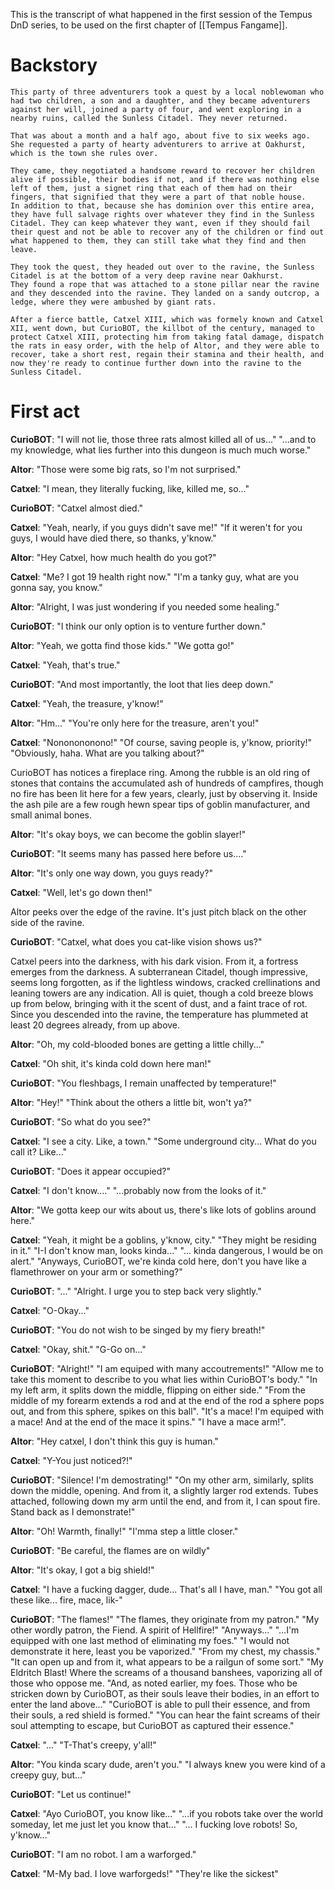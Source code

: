 This is the transcript of what happened in the first session of the Tempus DnD series, to be used on the first chapter of [[Tempus Fangame]].

# Backstory

	This party of three adventurers took a quest by a local noblewoman who had two children, a son and a daughter, and they became adventurers against her will, joined a party of four, and went exploring in a nearby ruins, called the Sunless Citadel. They never returned.

	That was about a month and a half ago, about five to six weeks ago.
	She requested a party of hearty adventurers to arrive at Oakhurst, which is the town she rules over.

	They came, they negotiated a handsome reward to recover her children alive if possible, their bodies if not, and if there was nothing else left of them, just a signet ring that each of them had on their fingers, that signified that they were a part of that noble house.	
	In addition to that, because she has dominion over this entire area, they have full salvage rights over whatever they find in the Sunless Citadel. They can keep whatever they want, even if they should fail their quest and not be able to recover any of the children or find out what happened to them, they can still take what they find and then leave.

	They took the quest, they headed out over to the ravine, the Sunless Citadel is at the bottom of a very deep ravine near Oakhurst.
	They found a rope that was attached to a stone pillar near the ravine and they descended into the ravine. They landed on a sandy outcrop, a ledge, where they were ambushed by giant rats.

	After a fierce battle, Catxel XIII, which was formely known and Catxel XII, went down, but CurioBOT, the killbot of the century, managed to protect Catxel XIII, protecting him from taking fatal damage, dispatch the rats in easy order, with the help of Altor, and they were able to recover, take a short rest, regain their stamina and their health, and now they're ready to continue further down into the ravine to the Sunless Citadel.

# First act

**CurioBOT**: 
	"I will not lie, those three rats almost killed all of us..."
	"...and to my knowledge, what lies further into this dungeon is much much worse."

**Altor**:
	"Those were some big rats, so I'm not surprised."

**Catxel**:
	"I mean, they literally fucking, like, killed me, so..."

**CurioBOT**: 
	"Catxel almost died."

**Catxel**:
	"Yeah, nearly, if you guys didn't save me!"
	"If it weren't for you guys, I would have died there, so thanks, y'know."

**Altor**:
	"Hey Catxel, how much health do you got?"

**Catxel**:
	"Me? I got 19 health right now."
	"I'm a tanky guy, what are you gonna say, you know."

**Altor**:
	"Alright, I was just wondering if you needed some healing."

**CurioBOT**: 
	"I think our only option is to venture further down."

**Altor**:
	"Yeah, we gotta find those kids."
	"We gotta go!"

**Catxel**:
	"Yeah, that's true."

**CurioBOT**: 
	"And most importantly, the loot that lies deep down."

**Catxel**:
	"Yeah, the treasure, y'know!"

**Altor**:
	"Hm..."
	"You're only here for the treasure, aren't you!"

**Catxel**:
	"Nononononono!"
	"Of course, saving people is, y'know, priority!"
	"Obviously, haha. What are you talking about?"


CurioBOT has notices a fireplace ring. Among the rubble is an old ring of stones that contains the accumulated ash of hundreds of campfires, though no fire has been lit here for a few years, clearly, just by observing it. Inside the ash pile are a few rough hewn spear tips of goblin manufacturer, and small animal bones. 


**Altor**:
	"It's okay boys, we can become the goblin slayer!"

**CurioBOT**: 
	"It seems many has passed here before us...."

**Altor**:
	"It's only one way down, you guys ready?"

**Catxel**:
	"Well, let's go down then!"


Altor peeks over the edge of the ravine. It's just pitch black on the other side of the ravine.

**CurioBOT**: 
	"Catxel, what does you cat-like vision shows us?"

Catxel peers into the darkness, with his dark vision. 
From it, a fortress emerges from the darkness. 
A subterranean Citadel, though impressive, seems long forgotten, as if the lightless windows, cracked crellinations and leaning towers are any indication.
All is quiet, though a cold breeze blows up from below, bringing with it the scent of dust, and a faint trace of rot.
Since you descended into the ravine, the temperature has plummeted at least 20 degrees already, from up above.

**Altor**:
	"Oh, my cold-blooded bones are getting a little chilly..."

**Catxel**:
	"Oh shit, it's kinda cold down here man!"

**CurioBOT**: 
	"You fleshbags, I remain unaffected by temperature!"

**Altor**:
	"Hey!"
	"Think about the others a little bit, won't ya?"

**CurioBOT**: 
	"So what do you see?"

**Catxel**:
	"I see a city. Like, a town."
	"Some underground city... What do you call it? Like..."

**CurioBOT**: 
	"Does it appear occupied?"

**Catxel**:
	"I don't know...."
	"...probably now from the looks of it."

**Altor**:
	"We gotta keep our wits about us, there's like lots of goblins around here."

**Catxel**:
	"Yeah, it might be a goblins, y'know, city."
	"They might be residing in it."
	"I-I don't know man, looks kinda..."
	"... kinda dangerous, I would be on alert."
	"Anyways, CurioBOT, we're kinda cold here, don't you have like a flamethrower on your arm or something?"

**CurioBOT**: 
	"..."
	"Alright. I urge you to step back very slightly."

**Catxel**:
	"O-Okay..."

**CurioBOT**: 
	"You do not wish to be singed by my fiery breath!"

**Catxel**:
	"Okay, shit."
	"G-Go on..."

**CurioBOT**: 
	"Alright!"
	"I am equiped with many accoutrements!"
	"Allow me to take this moment to describe to you what lies within CurioBOT's body."
	"In my left arm, it splits down the middle, flipping on either side."
	"From the middle of my forearm extends a rod and at the end of the rod a sphere pops out, and from this sphere, spikes on this ball".
	"It's a mace! I'm equiped with a mace! And at the end of the mace it spins."
	"I have a mace arm!".

**Altor**:
	"Hey catxel, I don't think this guy is human."

**Catxel**:
	"Y-You just noticed?!"

**CurioBOT**: 
	"Silence! I'm demostrating!"
	"On my other arm, similarly, splits down the middle, opening. 
	And from it, a slightly larger rod extends. Tubes attached, following down my arm until the end, and from it, I can spout fire. 
	Stand back as I demonstrate!"

 **Altor**:
	"Oh! Warmth, finally!"
	"I'mma step a little closer."

**CurioBOT**: 
	"Be careful, the flames are on wildly"

 **Altor**:
	"It's okay, I got a big shield!"

**Catxel**:
	"I have a fucking dagger, dude... That's all I have, man."
	"You got all these like... fire, mace, lik-"

**CurioBOT**: 
	"The flames!"
	"The flames, they originate from my patron."
	"My other wordly patron, the Fiend. A spirit of Hellfire!"
	"Anyways..."
	"...I'm equipped with one last method of eliminating my foes."
	"I would not demonstrate it here, least you be vaporized."
	"From my chest, my chassis."
	"It can open up and from it, what appears to be a railgun of some sort."
	"My Eldritch Blast! Where the screams of a thousand banshees, vaporizing all of those who oppose me. 
	"And, as noted earlier, my foes. Those who be stricken down by CurioBOT, as their souls leave their bodies, in an effort to enter the land above..."
	"CurioBOT is able to pull their essence, and from their souls, a red shield is formed."
	"You can hear the faint screams of their soul attempting to escape, but CurioBOT as captured their essence."

**Catxel**:
	"..."
	"T-That's creepy, y'all!"

 **Altor**: 
	"You kinda scary dude, aren't you."
	"I always knew you were kind of a creepy guy, but..."

**CurioBOT**: 
	"Let us continue!"

**Catxel**:
	"Ayo CurioBOT, you know like..."
	"...if you robots take over the world someday, let me just let you know that..."
	"... I fucking love robots! So, y'know..."

**CurioBOT**: 
	"I am no robot. I am a warforged."

**Catxel**:
	"M-My bad. I love warforgeds!"
	"They're like the sickest"

